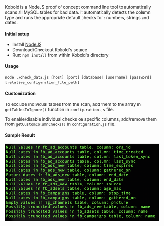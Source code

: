 Kobold is a NodeJS proof of concept command line tool to automatically scans all MySQL tables for bad data. It automatically detects the column type and runs the appropriate default checks for : numbers, strings and dates.

#### Initial setup
- Install [NodeJS](https://nodejs.org/en/)
- Download/Checkout Kobold's source
- Run: `npm install` from within Kobold's directory

#### Usage 
`node ./check_data.js [host] [port] [database] [username] [password] [relative_configuration_file_path]`


#### Customization
To exclude individual tables from the scan, add them to the array in `getTablesToIgnore()` function in `configuration.js` file.

To enable/disable individual checks on specific columns, add/remove them from `getCustomColumnChecks()` in `configuration.js` file.


#### Sample Result

![alt text](documentation/results_screenshot.png "Sample Result")